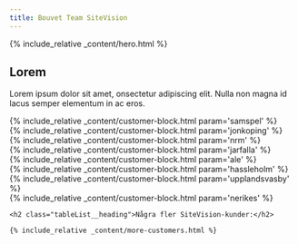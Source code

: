 ```yaml
---
title: Bouvet Team SiteVision
---
```


{% include_relative _content/hero.html %}

<div class="ct ct--std block block--largeTxtBlock">
    <h2 class="heading heading--large">Lorem</h2>
    <p>Lorem ipsum dolor sit amet, onsectetur adipiscing elit. Nulla non magna id lacus semper elementum in ac eros.</p>
</div>

<div class="ct ct--3col" id="feature-1">
    <div class="col">
        {% include_relative _content/customer-block.html param='samspel' %}
    </div>
    <div class="col">
        {% include_relative _content/customer-block.html param='jonkoping' %}         
    </div>
    <div class="col">
        {% include_relative _content/customer-block.html param='nrm' %}
    </div>
</div>

<div class="ct ct--2col" id="feature-2">
    <div class="col">
        {% include_relative _content/customer-block.html param='jarfalla' %}         
    </div>
    <div class="col">
        {% include_relative _content/customer-block.html param='ale' %}
    </div>
</div>

<div class="ct ct--3col" id="feature-3">
    <div class="col">
        {% include_relative _content/customer-block.html param='hassleholm' %}
    </div>
    <div class="col">
        {% include_relative _content/customer-block.html param='upplandsvasby' %}         
    </div>
    <div class="col">
        {% include_relative _content/customer-block.html param='nerikes' %}
    </div>
</div>

<div class="ct ct--pull-in" id="test">
    
    <h2 class="tableList__heading">Några fler SiteVision-kunder:</h2>
    
    {% include_relative _content/more-customers.html %}
    
</div>


